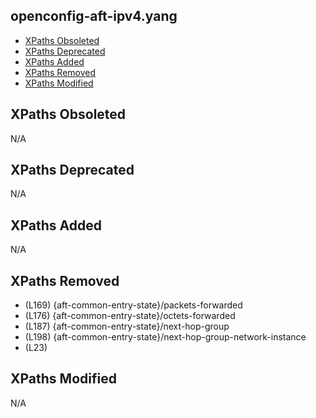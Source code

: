## openconfig-aft-ipv4.yang

- [XPaths Obsoleted](#xpaths-obsoleted)
- [XPaths Deprecated](#xpaths-deprecated)
- [XPaths Added](#xpaths-added)
- [XPaths Removed](#xpaths-removed)
- [XPaths Modified](#xpaths-modified)

## XPaths Obsoleted

N/A

## XPaths Deprecated

N/A

## XPaths Added

N/A

## XPaths Removed

- (L169)	{aft-common-entry-state}/packets-forwarded
- (L176)	{aft-common-entry-state}/octets-forwarded
- (L187)	{aft-common-entry-state}/next-hop-group
- (L198)	{aft-common-entry-state}/next-hop-group-network-instance
- (L23)	

## XPaths Modified

N/A

